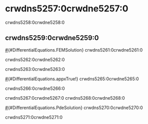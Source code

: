 <a id='The-Solution-Type-1'></a>

# crwdns5257:0crwdne5257:0

crwdns5258:0crwdne5258:0

<a id='Related-Functions-1'></a>

## crwdns5259:0crwdne5259:0

[#](crwdns5260:0crwdne5260:0){#DifferentialEquations.FEMSolution} crwdns5261:0crwdne5261:0

crwdns5262:0crwdne5262:0

crwdns5263:0crwdne5263:0

[#](crwdns5264:0crwdne5264:0){#DifferentialEquations.appxTrue!} crwdns5265:0crwdne5265:0

crwdns5266:0crwdne5266:0

crwdns5267:0crwdne5267:0 crwdns5268:0crwdne5268:0

[#](crwdns5269:0crwdne5269:0){#DifferentialEquations.PdeSolution} crwdns5270:0crwdne5270:0

crwdns5271:0crwdne5271:0